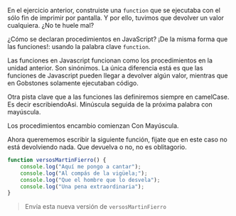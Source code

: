 En el ejercicio anterior, construiste una `function` que se ejecutaba con el sólo fin de imprimir por pantalla. Y por ello, tuvimos que devolver un valor cualquiera. ¿No te huele mal?

¿Cómo se declaran procedimientos en JavaScript?
¡De la misma forma que las funciones!: usando la palabra clave `function`.

Las funciones en Javascript funcionan como los procedimientos en la unidad anterior. Son sinónimos. La única diferencia está es que las funciones de Javascript pueden llegar a devolver algún valor, mientras que en Gobstones solamente ejecutaban código.

Otra pista clave que a las funciones las definiremos siempre en camelCase. Es decir escribiendoAsi. Minúscula seguida de la próxima palabra con mayúscula.

Los procedimientos encambio comienzan Con Mayúscula.


Ahora querememos escribir la siguiente función, fijate que en este caso no está devolviendo nada. Que devuelva o no, no es oblitagorio.

```javascript
function versosMartinFierro() {
    console.log("Aquí me pongo a cantar");
    console.log("Al compás de la vigüela;");
    console.log("Que el hombre que lo desvela");
    console.log("Una pena extraordinaria");
}
```

> Envía esta nueva versión de `versosMartinFierro`